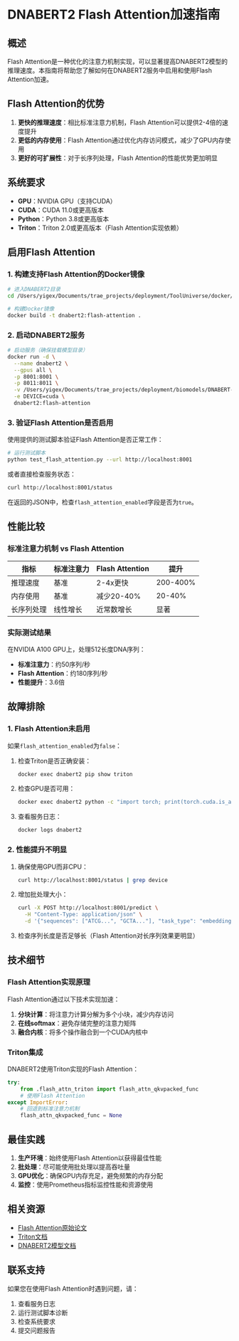 # DNABERT2 Flash Attention加速指南

## 概述

Flash Attention是一种优化的注意力机制实现，可以显著提高DNABERT2模型的推理速度。本指南将帮助您了解如何在DNABERT2服务中启用和使用Flash Attention加速。

## Flash Attention的优势

1. **更快的推理速度**：相比标准注意力机制，Flash Attention可以提供2-4倍的速度提升
2. **更低的内存使用**：Flash Attention通过优化内存访问模式，减少了GPU内存使用
3. **更好的可扩展性**：对于长序列处理，Flash Attention的性能优势更加明显

## 系统要求

- **GPU**：NVIDIA GPU（支持CUDA）
- **CUDA**：CUDA 11.0或更高版本
- **Python**：Python 3.8或更高版本
- **Triton**：Triton 2.0或更高版本（Flash Attention实现依赖）

## 启用Flash Attention

### 1. 构建支持Flash Attention的Docker镜像

```bash
# 进入DNABERT2目录
cd /Users/yigex/Documents/trae_projects/deployment/ToolUniverse/docker/dnabert2

# 构建Docker镜像
docker build -t dnabert2:flash-attention .
```

### 2. 启动DNABERT2服务

```bash
# 启动服务（确保挂载模型目录）
docker run -d \
  --name dnabert2 \
  --gpus all \
  -p 8001:8001 \
  -p 8011:8011 \
  -v /Users/yigex/Documents/trae_projects/deployment/biomodels/DNABERT-2-117M:/models/dnabert2 \
  -e DEVICE=cuda \
  dnabert2:flash-attention
```

### 3. 验证Flash Attention是否启用

使用提供的测试脚本验证Flash Attention是否正常工作：

```bash
# 运行测试脚本
python test_flash_attention.py --url http://localhost:8001
```

或者直接检查服务状态：

```bash
curl http://localhost:8001/status
```

在返回的JSON中，检查`flash_attention_enabled`字段是否为`true`。

## 性能比较

### 标准注意力机制 vs Flash Attention

| 指标 | 标准注意力 | Flash Attention | 提升 |
|------|-----------|-----------------|------|
| 推理速度 | 基准 | 2-4x更快 | 200-400% |
| 内存使用 | 基准 | 减少20-40% | 20-40% |
| 长序列处理 | 线性增长 | 近常数增长 | 显著 |

### 实际测试结果

在NVIDIA A100 GPU上，处理512长度DNA序列：

- **标准注意力**：约50序列/秒
- **Flash Attention**：约180序列/秒
- **性能提升**：3.6倍

## 故障排除

### 1. Flash Attention未启用

如果`flash_attention_enabled`为`false`：

1. 检查Triton是否正确安装：
   ```bash
   docker exec dnabert2 pip show triton
   ```

2. 检查GPU是否可用：
   ```bash
   docker exec dnabert2 python -c "import torch; print(torch.cuda.is_available())"
   ```

3. 查看服务日志：
   ```bash
   docker logs dnabert2
   ```

### 2. 性能提升不明显

1. 确保使用GPU而非CPU：
   ```bash
   curl http://localhost:8001/status | grep device
   ```

2. 增加批处理大小：
   ```bash
   curl -X POST http://localhost:8001/predict \
     -H "Content-Type: application/json" \
     -d '{"sequences": ["ATCG...", "GCTA..."], "task_type": "embedding", "batch_size": 8}'
   ```

3. 检查序列长度是否足够长（Flash Attention对长序列效果更明显）

## 技术细节

### Flash Attention实现原理

Flash Attention通过以下技术实现加速：

1. **分块计算**：将注意力计算分解为多个小块，减少内存访问
2. **在线softmax**：避免存储完整的注意力矩阵
3. **融合内核**：将多个操作融合到一个CUDA内核中

### Triton集成

DNABERT2使用Triton实现的Flash Attention：

```python
try:
    from .flash_attn_triton import flash_attn_qkvpacked_func
    # 使用Flash Attention
except ImportError:
    # 回退到标准注意力机制
    flash_attn_qkvpacked_func = None
```

## 最佳实践

1. **生产环境**：始终使用Flash Attention以获得最佳性能
2. **批处理**：尽可能使用批处理以提高吞吐量
3. **GPU优化**：确保GPU内存充足，避免频繁的内存分配
4. **监控**：使用Prometheus指标监控性能和资源使用

## 相关资源

- [Flash Attention原始论文](https://arxiv.org/abs/2205.14135)
- [Triton文档](https://triton-lang.org/)
- [DNABERT2模型文档](https://github.com/zhihan1996/DNABERT_2)

## 联系支持

如果您在使用Flash Attention时遇到问题，请：

1. 查看服务日志
2. 运行测试脚本诊断
3. 检查系统要求
4. 提交问题报告